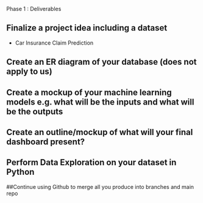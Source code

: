 Phase 1 : Deliverables

## Finalize a project idea including a dataset
-  Car Insurance Claim Prediction

## Create an ER diagram of your database (does not apply to us)
## Create a mockup of your machine learning models e.g. what will be the inputs and what will be the outputs
## Create an outline/mockup of what will your final dashboard present?
## Perform Data Exploration on your dataset in Python
##Continue using Github to merge all you produce into branches and main repo

